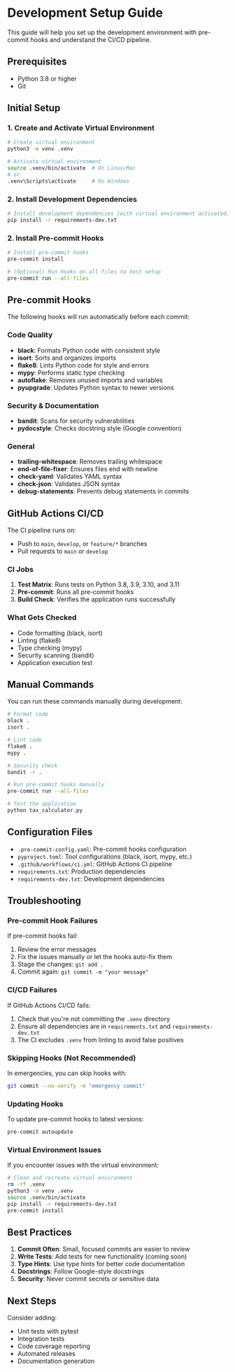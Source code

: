 # Development Setup Guide

This guide will help you set up the development environment with pre-commit hooks and understand the CI/CD pipeline.

## Prerequisites

- Python 3.8 or higher
- Git

## Initial Setup

### 1. Create and Activate Virtual Environment

```bash
# Create virtual environment
python3 -m venv .venv

# Activate virtual environment
source .venv/bin/activate  # On Linux/Mac
# or
.venv\Scripts\activate     # On Windows
```

### 2. Install Development Dependencies

```bash
# Install development dependencies (with virtual environment activated)
pip install -r requirements-dev.txt
```

### 2. Install Pre-commit Hooks

```bash
# Install pre-commit hooks
pre-commit install

# (Optional) Run hooks on all files to test setup
pre-commit run --all-files
```

## Pre-commit Hooks

The following hooks will run automatically before each commit:

### Code Quality
- **black**: Formats Python code with consistent style
- **isort**: Sorts and organizes imports
- **flake8**: Lints Python code for style and errors
- **mypy**: Performs static type checking
- **autoflake**: Removes unused imports and variables
- **pyupgrade**: Updates Python syntax to newer versions

### Security & Documentation
- **bandit**: Scans for security vulnerabilities
- **pydocstyle**: Checks docstring style (Google convention)

### General
- **trailing-whitespace**: Removes trailing whitespace
- **end-of-file-fixer**: Ensures files end with newline
- **check-yaml**: Validates YAML syntax
- **check-json**: Validates JSON syntax
- **debug-statements**: Prevents debug statements in commits

## GitHub Actions CI/CD

The CI pipeline runs on:
- Push to `main`, `develop`, or `feature/*` branches
- Pull requests to `main` or `develop`

### CI Jobs

1. **Test Matrix**: Runs tests on Python 3.8, 3.9, 3.10, and 3.11
2. **Pre-commit**: Runs all pre-commit hooks
3. **Build Check**: Verifies the application runs successfully

### What Gets Checked
- Code formatting (black, isort)
- Linting (flake8)
- Type checking (mypy)
- Security scanning (bandit)
- Application execution test

## Manual Commands

You can run these commands manually during development:

```bash
# Format code
black .
isort .

# Lint code
flake8 .
mypy .

# Security check
bandit -r .

# Run pre-commit hooks manually
pre-commit run --all-files

# Test the application
python tax_calculator.py
```

## Configuration Files

- `.pre-commit-config.yaml`: Pre-commit hooks configuration
- `pyproject.toml`: Tool configurations (black, isort, mypy, etc.)
- `.github/workflows/ci.yml`: GitHub Actions CI pipeline
- `requirements.txt`: Production dependencies
- `requirements-dev.txt`: Development dependencies

## Troubleshooting

### Pre-commit Hook Failures
If pre-commit hooks fail:
1. Review the error messages
2. Fix the issues manually or let the hooks auto-fix them
3. Stage the changes: `git add .`
4. Commit again: `git commit -m "your message"`

### CI/CD Failures
If GitHub Actions CI/CD fails:
1. Check that you're not committing the `.venv` directory
2. Ensure all dependencies are in `requirements.txt` and `requirements-dev.txt`
3. The CI excludes `.venv` from linting to avoid false positives

### Skipping Hooks (Not Recommended)
In emergencies, you can skip hooks with:
```bash
git commit --no-verify -m "emergency commit"
```

### Updating Hooks
To update pre-commit hooks to latest versions:
```bash
pre-commit autoupdate
```

### Virtual Environment Issues
If you encounter issues with the virtual environment:
```bash
# Clean and recreate virtual environment
rm -rf .venv
python3 -m venv .venv
source .venv/bin/activate
pip install -r requirements-dev.txt
pre-commit install
```

## Best Practices

1. **Commit Often**: Small, focused commits are easier to review
2. **Write Tests**: Add tests for new functionality (coming soon)
3. **Type Hints**: Use type hints for better code documentation
4. **Docstrings**: Follow Google-style docstrings
5. **Security**: Never commit secrets or sensitive data

## Next Steps

Consider adding:
- Unit tests with pytest
- Integration tests
- Code coverage reporting
- Automated releases
- Documentation generation
